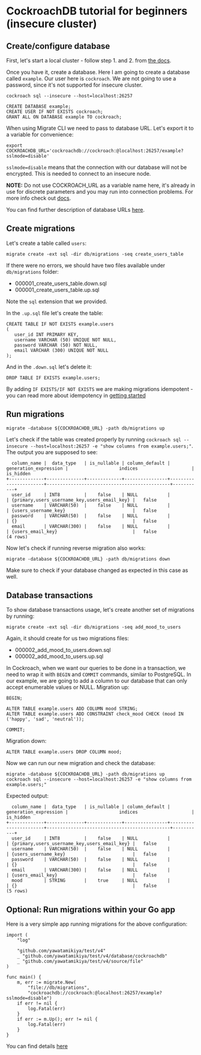 # CockroachDB tutorial for beginners (insecure cluster)

## Create/configure database

First, let's start a local cluster - follow step 1. and 2. from [the docs](https://www.cockroachlabs.com/docs/stable/start-a-local-cluster.html#step-1-start-the-first-node).

Once you have it, create a database. Here I am going to create a database called `example`.
Our user here is `cockroach`. We are not going to use a password, since it's not supported for insecure cluster.
```
cockroach sql --insecure --host=localhost:26257
```
```
CREATE DATABASE example;
CREATE USER IF NOT EXISTS cockroach;
GRANT ALL ON DATABASE example TO cockroach;
```

When using Migrate CLI we need to pass to database URL. Let's export it to a variable for convenience:
```
export COCKROACHDB_URL='cockroachdb://cockroach:@localhost:26257/example?sslmode=disable'
```
`sslmode=disable` means that the connection with our database will not be encrypted. This is needed to connect to an insecure node.

**NOTE:** Do not use COCKROACH_URL as a variable name here, it's already in use for discrete parameters and you may run into connection problems. For more info check out [docs](https://www.cockroachlabs.com/docs/stable/connection-parameters.html#connect-using-discrete-parameters).

You can find further description of database URLs [here](README.md#database-urls).

## Create migrations
Let's create a table called `users`:
```
migrate create -ext sql -dir db/migrations -seq create_users_table
```
If there were no errors, we should have two files available under `db/migrations` folder:
- 000001_create_users_table.down.sql
- 000001_create_users_table.up.sql

Note the `sql` extension that we provided.

In the `.up.sql` file let's create the table:
```
CREATE TABLE IF NOT EXISTS example.users
(
   user_id INT PRIMARY KEY,
   username VARCHAR (50) UNIQUE NOT NULL,
   password VARCHAR (50) NOT NULL,
   email VARCHAR (300) UNIQUE NOT NULL
);
```
And in the `.down.sql` let's delete it:
```
DROP TABLE IF EXISTS example.users;
```
By adding `IF EXISTS/IF NOT EXISTS` we are making migrations idempotent - you can read more about idempotency in [getting started](/GETTING_STARTED.md#create-migrations)

## Run migrations
```
migrate -database ${COCKROACHDB_URL} -path db/migrations up
```
Let's check if the table was created properly by running `cockroach sql --insecure --host=localhost:26257 -e "show columns from example.users;"`.
The output you are supposed to see:
```
  column_name |  data_type   | is_nullable | column_default | generation_expression |                   indices                    | is_hidden
+-------------+--------------+-------------+----------------+-----------------------+----------------------------------------------+-----------+
  user_id     | INT8         |    false    | NULL           |                       | {primary,users_username_key,users_email_key} |   false
  username    | VARCHAR(50)  |    false    | NULL           |                       | {users_username_key}                         |   false
  password    | VARCHAR(50)  |    false    | NULL           |                       | {}                                           |   false
  email       | VARCHAR(300) |    false    | NULL           |                       | {users_email_key}                            |   false
(4 rows)
```
Now let's check if running reverse migration also works:
```
migrate -database ${COCKROACHDB_URL} -path db/migrations down
```
Make sure to check if your database changed as expected in this case as well.

## Database transactions

To show database transactions usage, let's create another set of migrations by running:
```
migrate create -ext sql -dir db/migrations -seq add_mood_to_users
```
Again, it should create for us two migrations files:
- 000002_add_mood_to_users.down.sql
- 000002_add_mood_to_users.up.sql

In Cockroach, when we want our queries to be done in a transaction, we need to wrap it with `BEGIN` and `COMMIT` commands, similar to PostgreSQL.
In our example, we are going to add a column to our database that can only accept enumerable values or NULL.
Migration up:
```
BEGIN;

ALTER TABLE example.users ADD COLUMN mood STRING;
ALTER TABLE example.users ADD CONSTRAINT check_mood CHECK (mood IN ('happy', 'sad', 'neutral'));

COMMIT;
```
Migration down:
```
ALTER TABLE example.users DROP COLUMN mood;
```

Now we can run our new migration and check the database:
```
migrate -database ${COCKROACHDB_URL} -path db/migrations up
cockroach sql --insecure --host=localhost:26257 -e "show columns from example.users;"
```
Expected output:
```
  column_name |  data_type   | is_nullable | column_default | generation_expression |                   indices                    | is_hidden  
+-------------+--------------+-------------+----------------+-----------------------+----------------------------------------------+-----------+
  user_id     | INT8         |    false    | NULL           |                       | {primary,users_username_key,users_email_key} |   false    
  username    | VARCHAR(50)  |    false    | NULL           |                       | {users_username_key}                         |   false    
  password    | VARCHAR(50)  |    false    | NULL           |                       | {}                                           |   false    
  email       | VARCHAR(300) |    false    | NULL           |                       | {users_email_key}                            |   false    
  mood        | STRING       |    true     | NULL           |                       | {}                                           |   false    
(5 rows)
```

## Optional: Run migrations within your Go app
Here is a very simple app running migrations for the above configuration:
```
import (
	"log"

	"github.com/yawatamikiya/test/v4"
	_ "github.com/yawatamikiya/test/v4/database/cockroachdb"
	_ "github.com/yawatamikiya/test/v4/source/file"
)

func main() {
	m, err := migrate.New(
		"file://db/migrations",
		"cockroachdb://cockroach:@localhost:26257/example?sslmode=disable")
	if err != nil {
		log.Fatal(err)
	}
	if err := m.Up(); err != nil {
		log.Fatal(err)
	}
}
```
You can find details [here](README.md#use-in-your-go-project)
